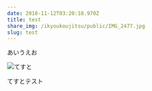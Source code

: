 ```yaml
---
date: 2018-11-12T03:20:18.970Z
title: test
share_img: /ikyoukoujitsu/public/IMG_2477.jpg
slug: test
---
```

あいうえお

![てすと](/ikyoukoujitsu/public/yamaguchi.png)

てすとテスト
